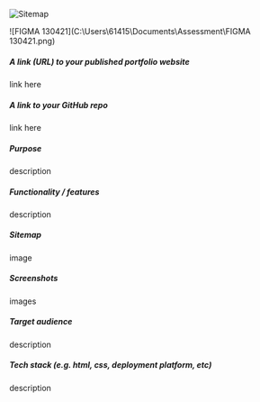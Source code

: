![Sitemap](C:\Users\61415\Documents\Assessment\Sitemap.png)

![FIGMA 130421](C:\Users\61415\Documents\Assessment\FIGMA 130421.png)

##### A link (URL) to your published portfolio website

link here

##### A link to your GitHub repo

link here

##### Purpose

description

##### Functionality / features

description

##### Sitemap

image

##### Screenshots

images

##### Target audience

description

##### Tech stack (e.g. html, css, deployment platform, etc)

description